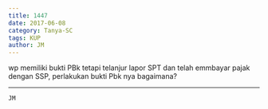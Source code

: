 ```yaml
---
title: 1447
date: 2017-06-08
category: Tanya-SC
tags: KUP
author: JM
---
```


wp memiliki bukti PBk tetapi telanjur lapor SPT dan telah emmbayar pajak dengan SSP, perlakukan bukti Pbk nya bagaimana?

---



`JM`

